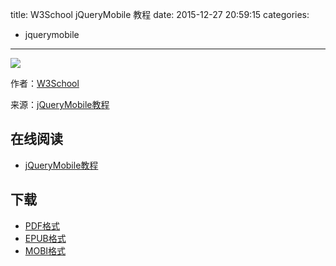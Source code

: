 title: W3School jQueryMobile 教程
date: 2015-12-27 20:59:15
categories:
  - jquerymobile
---

![](https://ek8whxe.cloudimg.io/s/width/226/https://www.gitbook.com/cover/book/wizardforcel/w3school-jqmobile.jpg?build=1450359607992&v=12.0.2)

作者：[W3School](http://www.w3cschool.cc)

来源：[jQueryMobile教程](http://www.w3cschool.cc/jquerymobile/jquerymobile-tutorial.html)

<!--more-->

## 在线阅读 ##

* [jQueryMobile教程](http://www.w3cschool.cc/jquerymobile/jquerymobile-tutorial.html)

## 下载 ##

* [PDF格式](https://www.gitbook.com/download/pdf/book/wizardforcel/w3school-jqmobile)
* [EPUB格式](https://www.gitbook.com/download/epub/book/wizardforcel/w3school-jqmobile)
* [MOBI格式](https://www.gitbook.com/download/mobi/book/wizardforcel/w3school-jqmobile)